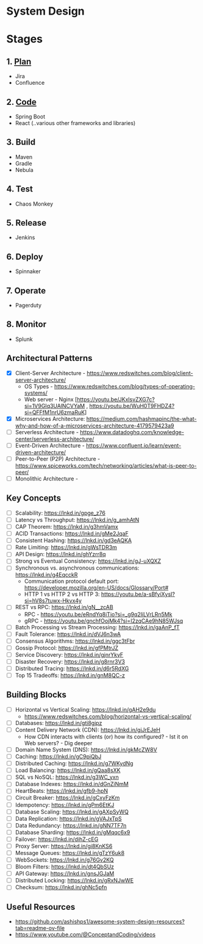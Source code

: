 # System Design

# Stages
## 1. [Plan](#plan)
  * Jira
  * Confluence
## 2. [Code](#code)
  * Spring Boot
  * React (..various other frameworks and libraries)
## 3. Build
  * Maven
  * Gradle
  * Nebula
## 4. Test
  * Chaos Monkey
## 5. Release
  * Jenkins
## 6. Deploy
  * Spinnaker
## 7. Operate
  * Pagerduty
## 8. Monitor
  * Splunk

## Architectural Patterns
- [x] Client-Server Architecture - https://www.redswitches.com/blog/client-server-architecture/
  * OS Types - https://www.redswitches.com/blog/types-of-operating-systems/
  * Web server - Nginx [https://youtu.be/JKxlsvZXG7c?si=1V9GIq3UAlNCVYaM , https://youtu.be/WuH0T9FHDZ4?si=QFFfM1nrU6zmaRuK]
- [x] Microservices Architecture: https://medium.com/hashmapinc/the-what-why-and-how-of-a-microservices-architecture-4179579423a9
- [ ] Serverless Architecture - https://www.datadoghq.com/knowledge-center/serverless-architecture/
- [ ] Event-Driven Architecture - https://www.confluent.io/learn/event-driven-architecture/
- [ ] Peer-to-Peer (P2P) Architecture - https://www.spiceworks.com/tech/networking/articles/what-is-peer-to-peer/
- [ ] Monolithic Architecture - 

## Key Concepts
- [ ] Scalability: https://lnkd.in/gpge_z76
- [ ] Latency vs Throughput: https://lnkd.in/g_amhAtN
- [ ] CAP Theorem: https://lnkd.in/g3hmVamx
- [ ] ACID Transactions: https://lnkd.in/gMe2JqaF
- [ ] Consistent Hashing: https://lnkd.in/gd3eAQKA
- [ ] Rate Limiting: https://lnkd.in/gWsTDR3m
- [ ] API Design: https://lnkd.in/ghYzrr8q
- [ ] Strong vs Eventual Consistency: https://lnkd.in/gJ-uXQXZ
- [ ] Synchronous vs. asynchronous communications: https://lnkd.in/g4EqcckR
  * Communication protocol default port: https://developer.mozilla.org/en-US/docs/Glossary/Port#
  * HTTP 1 vs HTTP 2 vs HTTP 3: https://youtu.be/a-sBfyiXysI?si=hV8s7tuwx-Hkvx4y
- [ ] REST vs RPC: https://lnkd.in/gN__zcAB
  * RPC - https://youtu.be/eRndYq8iTio?si=_g9q2liLVrLRn5Mk
  * gRPC - https://youtu.be/gnchfOojMk4?si=I2zqCAe9hN85WJsq
- [ ] Batch Processing vs Stream Processing: https://lnkd.in/gaAnP_fT
- [ ] Fault Tolerance: https://lnkd.in/dVJ6n3wA
- [ ] Consensus Algorithms: https://lnkd.in/ggc3tFbr
- [ ] Gossip Protocol: https://lnkd.in/gfPMtrJZ
- [ ] Service Discovery: https://lnkd.in/gjnrYkyF
- [ ] Disaster Recovery: https://lnkd.in/g8rnr3V3
- [ ] Distributed Tracing: https://lnkd.in/d6r5RdXG
- [ ] Top 15 Tradeoffs: https://lnkd.in/gnM8QC-z

## Building Blocks
- [ ] Horizontal vs Vertical Scaling: https://lnkd.in/gAH2e9du
  * https://www.redswitches.com/blog/horizontal-vs-vertical-scaling/
- [ ] Databases: https://lnkd.in/gti8gjpz
- [ ] Content Delivery Network (CDN): https://lnkd.in/gjJrEJeH
  * How CDN interacts with clients (or) how its configured? - Ist it on Web servers? - Dig deeper
- [ ] Domain Name System (DNS): https://lnkd.in/gkMcZW8V
- [ ] Caching: https://lnkd.in/gC9piQbJ
- [ ] Distributed Caching: https://lnkd.in/g7WKydNg
- [ ] Load Balancing: https://lnkd.in/gQaa8sXK
- [ ] SQL vs NoSQL: https://lnkd.in/g3WC_yxn
- [ ] Database Indexes: https://lnkd.in/dGnZiNmM
- [ ] HeartBeats: https://lnkd.in/gfb9-hpN
- [ ] Circuit Breaker: https://lnkd.in/gCxyFzKm
- [ ] Idempotency: https://lnkd.in/gPm6EtKJ
- [ ] Database Scaling: https://lnkd.in/gAXpSyWQ
- [ ] Data Replication: https://lnkd.in/gVAJxTpS
- [ ] Data Redundancy: https://lnkd.in/gNN7TF7n
- [ ] Database Sharding: https://lnkd.in/gMqqc6x9
- [ ] Failover: https://lnkd.in/dihZ-cEG
- [ ] Proxy Server: https://lnkd.in/gi8KnKS6
- [ ] Message Queues: https://lnkd.in/gTzY6uk8
- [ ] WebSockets: https://lnkd.in/g76Gv2KQ
- [ ] Bloom Filters: https://lnkd.in/dt4QbSUz
- [ ] API Gateway: https://lnkd.in/gnsJGJaM
- [ ] Distributed Locking: https://lnkd.in/gRxNJwWE
- [ ] Checksum: https://lnkd.in/ghNc5pfn

## Useful Resources
* https://github.com/ashishps1/awesome-system-design-resources?tab=readme-ov-file
* https://www.youtube.com/@ConceptandCoding/videos
